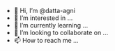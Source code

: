- 👋 Hi, I’m @datta-agni
- 👀 I’m interested in ...
- 🌱 I’m currently learning ...
- 💞️ I’m looking to collaborate on ...
- 📫 How to reach me ...

<!---
datta-agni/datta-agni is a ✨ special ✨ repository because its `README.md` (this file) appears on your GitHub profile.
You can click the Preview link to take a look at your changes.
--->
